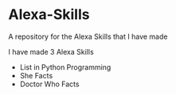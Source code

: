# Alexa-Skills
A repository for the Alexa Skills that I have made

I have made 3 Alexa Skills
* List in Python Programming
* She Facts
* Doctor Who Facts
